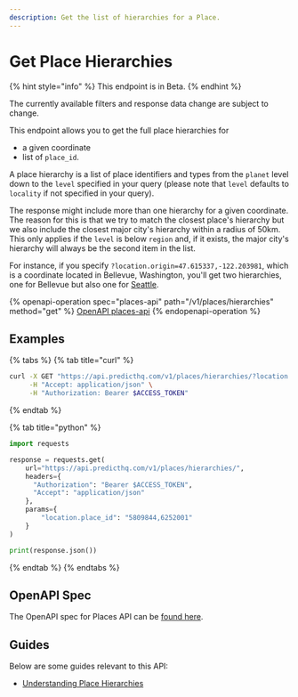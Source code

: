 ```yaml
---
description: Get the list of hierarchies for a Place.
---
```


# Get Place Hierarchies

{% hint style="info" %}
This endpoint is in Beta.
{% endhint %}

The currently available filters and response data change are subject to change.

This endpoint allows you to get the full place hierarchies for

* a given coordinate
* list of `place_id`.

A place hierarchy is a list of place identifiers and types from the `planet` level down to the `level` specified in your query (please note that `level` defaults to `locality` if not specified in your query).

The response might include more than one hierarchy for a given coordinate. The reason for this is that we try to match the closest place's hierarchy but we also include the closest major city's hierarchy within a radius of 50km. This only applies if the `level` is below `region` and, if it exists, the major city's hierarchy will always be the second item in the list.

For instance, if you specify `?location.origin=47.615337,-122.203981`, which is a coordinate located in Bellevue, Washington, you'll get two hierarchies, one for Bellevue but also one for [Seattle](https://en.wikipedia.org/wiki/Seattle).

{% openapi-operation spec="places-api" path="/v1/places/hierarchies" method="get" %}
[OpenAPI places-api](https://raw.githubusercontent.com/predicthq/api-specs/refs/heads/main/openapi/places-api.yaml)
{% endopenapi-operation %}

## Examples

{% tabs %}
{% tab title="curl" %}
```bash
curl -X GET "https://api.predicthq.com/v1/places/hierarchies/?location.origin=47.615337,-122.203981" \
     -H "Accept: application/json" \
     -H "Authorization: Bearer $ACCESS_TOKEN"
```
{% endtab %}

{% tab title="python" %}
```python
import requests

response = requests.get(
    url="https://api.predicthq.com/v1/places/hierarchies/",
    headers={
      "Authorization": "Bearer $ACCESS_TOKEN",
      "Accept": "application/json"
    },
    params={
        "location.place_id": "5809844,6252001"
    }
)

print(response.json())
```
{% endtab %}
{% endtabs %}

## OpenAPI Spec

The OpenAPI spec for Places API can be [found here](https://api.predicthq.com/docs/?urls.primaryName=Places+API).

## Guides

Below are some guides relevant to this API:

* [Understanding Place Hierarchies](https://app.gitbook.com/s/tNhzHETmXsrWeVBndqqJ/getting-started/guides/geolocation-guides/understanding-place-hierarchies)
